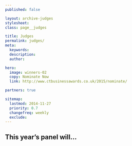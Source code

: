```yaml
---
published: false

layout: archive-judges
stylesheet:
class: page__judges

title: Judges
permalink: judges/
meta:
  keywords:
  description:
  author:

hero:
  image: winners-02
  copy: Nominate Now
  link: http://www.ctbusinessawards.co.uk/2015/nominate/

partners: true

sitemap:
  lastmod: 2014-11-27
  priority: 0.7
  changefreq: weekly
  exclude:
---
```


## This year&rsquo;s panel will...


